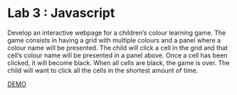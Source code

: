 Lab 3 : Javascript
===================

Develop an interactive webpage for a children’s colour learning game. The game consists in having a grid with multiple colours and a panel where a colour name will be presented. The child will click a cell in the grid and that cell’s colour name will be presented in a panel above. Once a cell has been clicked, it will become black. When all cells are black, the game is over. The child will want to click all the cells in the shortest amount of time.

[DEMO](https://promisemee.github.io/Web2019/Lab3/index.html)